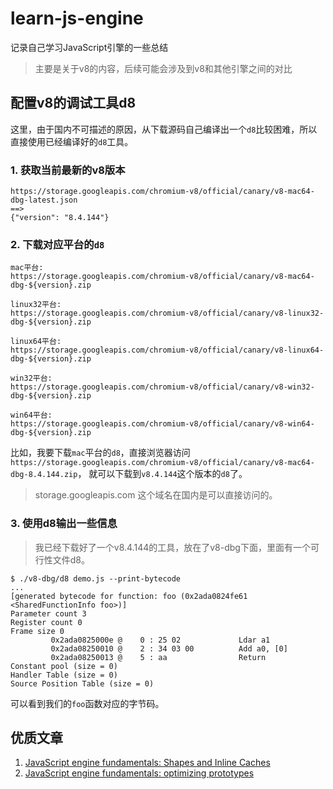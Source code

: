 # learn-js-engine
记录自己学习JavaScript引擎的一些总结

> 主要是关于v8的内容，后续可能会涉及到v8和其他引擎之间的对比

## 配置v8的调试工具d8
这里，由于国内不可描述的原因，从下载源码自己编译出一个`d8`比较困难，所以直接使用已经编译好的`d8`工具。

### 1. 获取当前最新的v8版本
```
https://storage.googleapis.com/chromium-v8/official/canary/v8-mac64-dbg-latest.json
==>
{"version": "8.4.144"}
```


### 2. 下载对应平台的`d8`
```
mac平台:
https://storage.googleapis.com/chromium-v8/official/canary/v8-mac64-dbg-${version}.zip

linux32平台:
https://storage.googleapis.com/chromium-v8/official/canary/v8-linux32-dbg-${version}.zip

linux64平台:
https://storage.googleapis.com/chromium-v8/official/canary/v8-linux64-dbg-${version}.zip

win32平台:
https://storage.googleapis.com/chromium-v8/official/canary/v8-win32-dbg-${version}.zip

win64平台:
https://storage.googleapis.com/chromium-v8/official/canary/v8-win64-dbg-${version}.zip
```

比如，我要下载`mac`平台的`d8`，直接浏览器访问`https://storage.googleapis.com/chromium-v8/official/canary/v8-mac64-dbg-8.4.144.zip`，
就可以下载到`v8.4.144`这个版本的`d8`了。
> storage.googleapis.com 这个域名在国内是可以直接访问的。

### 3. 使用d8输出一些信息
> 我已经下载好了一个v8.4.144的工具，放在了v8-dbg下面，里面有一个可行性文件d8。

```shell script
$ ./v8-dbg/d8 demo.js --print-bytecode
...
[generated bytecode for function: foo (0x2ada0824fe61 <SharedFunctionInfo foo>)]
Parameter count 3
Register count 0
Frame size 0
         0x2ada0825000e @    0 : 25 02             Ldar a1
         0x2ada08250010 @    2 : 34 03 00          Add a0, [0]
         0x2ada08250013 @    5 : aa                Return 
Constant pool (size = 0)
Handler Table (size = 0)
Source Position Table (size = 0)
```
可以看到我们的`foo`函数对应的字节码。

## 优质文章

1. [JavaScript engine fundamentals: Shapes and Inline Caches](https://mathiasbynens.be/notes/shapes-ics)
2. [JavaScript engine fundamentals: optimizing prototypes](https://mathiasbynens.be/notes/prototypes)
